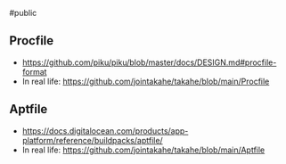 #public

## Procfile

- https://github.com/piku/piku/blob/master/docs/DESIGN.md#procfile-format
- In real life: https://github.com/jointakahe/takahe/blob/main/Procfile
## Aptfile

- https://docs.digitalocean.com/products/app-platform/reference/buildpacks/aptfile/
- In real life: https://github.com/jointakahe/takahe/blob/main/Aptfile